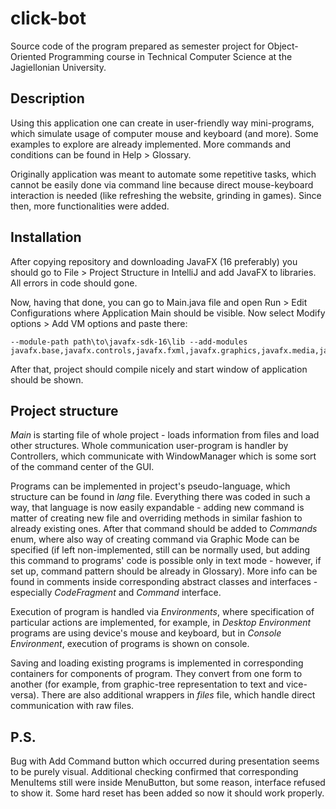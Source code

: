 # click-bot

Source code of the program prepared as semester project for Object-Oriented Programming course in Technical Computer
Science at the Jagiellonian University.

## Description

Using this application one can create in user-friendly way mini-programs, which
simulate usage of computer mouse and keyboard (and more). Some examples to explore are already implemented.
More commands and conditions can be found in Help > Glossary.

Originally application was meant to automate some repetitive tasks, which cannot
be easily done via command line because direct mouse-keyboard interaction is needed
(like refreshing the website, grinding in games). Since then, more functionalities were added.

## Installation

After copying repository and downloading JavaFX (16 preferably) you
should go to File > Project Structure in IntelliJ and add JavaFX to libraries.
All errors in code should gone.

Now, having that done, you can go to Main.java file and open Run > Edit Configurations
where Application Main should be visible. Now select Modify options > Add VM options
and paste there:
```
--module-path path\to\javafx-sdk-16\lib --add-modules javafx.base,javafx.controls,javafx.fxml,javafx.graphics,javafx.media,javafx.swing,javafx.web
```

After that, project should compile nicely and start window of application should be shown.

## Project structure

_Main_ is starting file of whole project - loads information from files and load other structures.
Whole communication user-program is handler by Controllers, which communicate 
with WindowManager which is some sort of the command center of the GUI.

Programs can be implemented in project's pseudo-language, which structure can be found in
_lang_ file. Everything there was coded in such a way, that language is now easily expandable - adding new command
is matter of creating new file and overriding methods in similar fashion to already existing ones.
After that command should be added to _Commands_ enum, where also way of creating command via Graphic Mode can be specified
(if left non-implemented, still can be normally used, but adding this command 
to programs' code is possible only in text mode - however, if set up, command pattern should be already in Glossary).
More info can be found in comments inside corresponding abstract classes and interfaces - especially _CodeFragment_ and _Command_ interface.

Execution of program is handled via _Environments_, where specification of particular actions are implemented, for
example, in _Desktop Environment_ programs are using device's mouse and keyboard, but in _Console Environment_,
execution of programs is shown on console.

Saving and loading existing programs is implemented in corresponding containers for components of program.
They convert from one form to another (for example, from graphic-tree representation to text and vice-versa).
There are also additional wrappers in _files_ file, which handle direct communication with raw files.

## P.S.
Bug with Add Command button which occurred during presentation seems to be purely visual.
Additional checking confirmed that corresponding MenuItems still were inside MenuButton, but
some reason, interface refused to show it. Some hard reset has been added so now it should work properly.